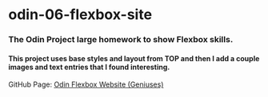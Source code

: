 # odin-06-flexbox-site
### The Odin Project large homework to show Flexbox skills.
#### This project uses base styles and layout from TOP and then I add a couple images and text entries that I found interesting.
GitHub Page: [Odin Flexbox Website (Geniuses)](https://danironic.github.io/odin-06-flexbox-site/)
